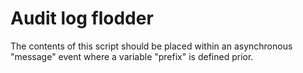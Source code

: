 # Audit log flodder
The contents of this script should be placed within an asynchronous "message" event where a variable "prefix" is defined prior.
